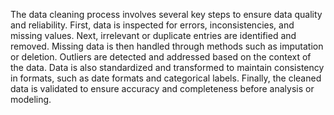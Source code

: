 The data cleaning process involves several key steps to ensure data quality and reliability. First, data is inspected for errors, inconsistencies, and missing values. Next, irrelevant or duplicate entries are identified and removed. Missing data is then handled through methods such as imputation or deletion. Outliers are detected and addressed based on the context of the data. Data is also standardized and transformed to maintain consistency in formats, such as date formats and categorical labels. Finally, the cleaned data is validated to ensure accuracy and completeness before analysis or modeling.

